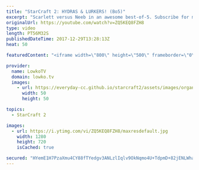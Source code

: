 ```yaml
---
title: "StarCraft 2: HYDRAS & LURKERS! (Bo5)"
excerpt: "Scarlett versus Neeb in an awesome best-of-5. Subscribe for more videos: http://lowko.tv/youtube Another epic Zerg vs Protoss: https://goo.gl/qeUdf6  Scarlett and Neeb are some of the very best StarCraft 2 players. Both understand and know each other's playstyle well. Because of this fact, this quickly"
originalUrl: https://youtube.com/watch?v=ZQ5KEQ8FZH8
type: video
length: PT56M32S
publishedDateTime: 2017-12-29T13:28:13Z
heat: 50

featuredContent: "<iframe width=\"800\" height=\"500\" frameborder=\"0\" src=\"https://www.youtube.com/embed/ZQ5KEQ8FZH8\" allow=\"accelerometer; autoplay; encrypted-media; gyroscope; picture-in-picture\" allowfullscreen></iframe>"

provider:
  name: LowkoTV
  domain: lowko.tv
  images:
    - url: https://everyday-cc.github.io/starcraft2/assets/images/organizations/lowko.tv-50x50.jpg
      width: 50
      height: 50

topics:
  - StarCraft 2

images:
  - url: https://i.ytimg.com/vi/ZQ5KEQ8FZH8/maxresdefault.jpg
    width: 1280
    height: 720
    isCached: true

secured: "HYemE1H7PzaXmu4CY88fTYedgv3ANLzlIqlv9OkNqmo4U+TdpmD+82jENLWhaLT7pF1CloWBgLj9Nu2+mCr67VLEf5iaRxvLdD/RZhETSHOGXhAvR2MQCPCIaGiApfjPMdB2bQkQFvTGVX47CK76rKvmXUrahp4Ztq93uh95Crm/2y2BrLYl1xRCP3wxrWj/0eVUuSN6+tw+A5IqT3xlY9LikqcbdasLFjHdf32yVjCR/0GybI7rqByAA1tn7uNicHpeqtStaUAHgHn0rHhmzWyCbGWIwwISWa8uoufq4JLL2FMW7QIwItzpKqlB2fVc7b6cpeYfTXUlFCy2bCUe2eI3VTu1EMRb7pS01oKMct23MIOcNHXKEazSvEUQkEagucziskX03WuqzasuY/hTMJdecYe160Mh1TwPPFAiOpO/bVg9p83Xhs6IebOrLLmi;oTq5dhJTFsSMODa8gAPUJA=="
---
```


